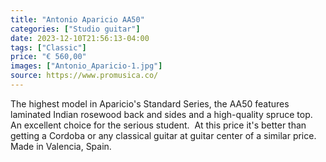 ```yaml
---
title: "Antonio Aparicio AA50"
categories: ["Studio guitar"]
date: 2023-12-10T21:56:13-04:00
tags: ["Classic"]
price: "€ 560,00"
images: ["Antonio_Aparicio-1.jpg"]
source: https://www.promusica.co/
---
```


The highest model in Aparicio's Standard Series, the AA50 features laminated Indian rosewood back and sides and a high-quality spruce top. An excellent choice for the serious student.  At this price it's better than getting a Cordoba or any classical guitar at guitar center of a similar price. Made in Valencia, Spain.
